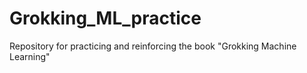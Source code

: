 # Grokking_ML_practice
Repository for practicing and reinforcing the book "Grokking Machine Learning"
